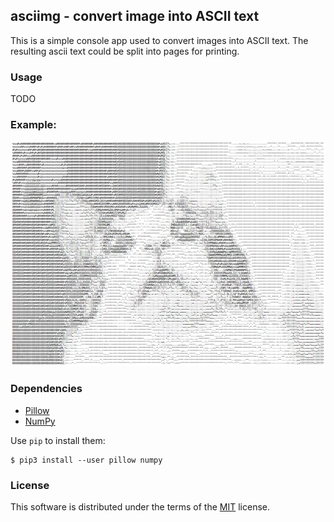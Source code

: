## asciimg - convert image into ASCII text

This is a simple console app used to convert images into ASCII text. The resulting ascii text could be split into pages for printing.

### Usage

TODO

### Example:

![](./kitty.png)

### Dependencies

* [Pillow](https://python-pillow.org/)
* [NumPy](http://www.numpy.org)

Use `pip` to install them:
```
$ pip3 install --user pillow numpy
```

### License

This software is distributed under the terms of the [MIT](https://opensource.org/licenses/MIT) license.

